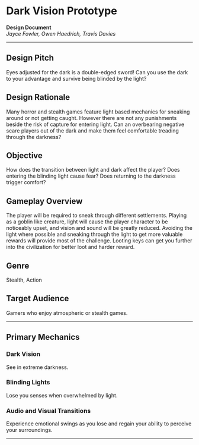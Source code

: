 # Dark Vision Prototype

**Design Document**  
*Jayce Fowler, Owen Haedrich, Travis Davies*  

---

## Design Pitch

Eyes adjusted for the dark is a double-edged sword! Can you use the dark to your advantage and survive being blinded by the light? 

## Design Rationale
Many horror and stealth games feature light based mechanics for sneaking around or not getting caught. However there are not any punishments beside the risk of capture for entering light. Can an overbearing negative scare players out of the dark and make them feel comfortable treading through the darkness?

## Objective
How does the transition between light and dark affect the player? Does entering the blinding light cause fear? Does returning to the darkness trigger comfort?

## Gameplay Overview
The player will be required to sneak through different settlements. Playing as a goblin like creature, light will cause the player character to be noticeably upset, and vision and sound will be greatly reduced. Avoiding the light where possible and sneaking through the light to get more valuable rewards will provide most of the challenge. Looting keys can get you further into the civilization for better loot and harder reward.

## Genre
Stealth, Action

## Target Audience
Gamers who enjoy atmospheric or stealth games.

---

## Primary Mechanics

### Dark Vision

See in extreme darkness.

### Blinding Lights

Lose you senses when overwhelmed by light.

### Audio and Visual Transitions

Experience emotional swings as you lose and regain your ability to perceive your surroundings.

---


